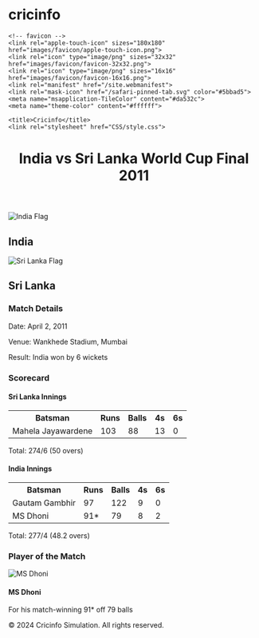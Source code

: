 # cricinfo
<!DOCTYPE html>
<html lang="en">
<head>
    <meta charset="UTF-8">
    <meta name="viewport" content="width=device-width, initial-scale=1.0">

    <!-- favicon -->
    <link rel="apple-touch-icon" sizes="180x180" href="images/favicon/apple-touch-icon.png">
    <link rel="icon" type="image/png" sizes="32x32" href="images/favicon/favicon-32x32.png">
    <link rel="icon" type="image/png" sizes="16x16" href="images/favicon/favicon-16x16.png">
    <link rel="manifest" href="/site.webmanifest">
    <link rel="mask-icon" href="/safari-pinned-tab.svg" color="#5bbad5">
    <meta name="msapplication-TileColor" content="#da532c">
    <meta name="theme-color" content="#ffffff">

    <title>Cricinfo</title>
    <link rel="stylesheet" href="CSS/style.css">
</head>
<body>
    <header>
        <h1>India vs Sri Lanka World Cup Final 2011</h1>
    </header>
    <main>
        <section class="teams">
            <div class="team">
                <img src="images/indian flag.jpg" alt="India Flag">
                <h2>India</h2>
            </div>
            <div class="team">
                <img src="images/srilankan flag.jpg" alt="Sri Lanka Flag">
                <h2>Sri Lanka</h2>
            </div>
        </section>
        <section class="match-details">
            <h3>Match Details</h3>
            <p>Date: April 2, 2011</p>
            <p>Venue: Wankhede Stadium, Mumbai</p>
            <p>Result: India won by 6 wickets</p>
        </section>
        <section class="scorecard">
            <h3>Scorecard</h3>
            <div class="innings">
                <h4>Sri Lanka Innings</h4>
                <table>
                    <tr>
                        <th>Batsman</th>
                        <th>Runs</th>
                        <th>Balls</th>
                        <th>4s</th>
                        <th>6s</th>
                    </tr>
                    <tr>
                        <td>Mahela Jayawardene</td>
                        <td>103</td>
                        <td>88</td>
                        <td>13</td>
                        <td>0</td>
                    </tr>
                    <!-- Add more player rows as needed -->
                </table>
                <p>Total: 274/6 (50 overs)</p>
            </div>
            <div class="innings">
                <h4>India Innings</h4>
                <table>
                    <tr>
                        <th>Batsman</th>
                        <th>Runs</th>
                        <th>Balls</th>
                        <th>4s</th>
                        <th>6s</th>
                    </tr>
                    <tr>
                        <td>Gautam Gambhir</td>
                        <td>97</td>
                        <td>122</td>
                        <td>9</td>
                        <td>0</td>
                    </tr>
                    <tr>
                        <td>MS Dhoni</td>
                        <td>91*</td>
                        <td>79</td>
                        <td>8</td>
                        <td>2</td>
                    </tr>
                    <!-- Add more player rows as needed -->
                </table>
                <p>Total: 277/4 (48.2 overs)</p>
            </div>
        </section>
        <section class="player-of-the-match">
            <h3>Player of the Match</h3>
            <div class="player">
                <img src="images/dhoni.jpg" alt="MS Dhoni">
                <h4>MS Dhoni</h4>
                <p>For his match-winning 91* off 79 balls</p>
            </div>
        </section>
    </main>
    <footer>
        <p>&copy; 2024 Cricinfo Simulation. All rights reserved.</p>
    </footer>
</body>
</html>
